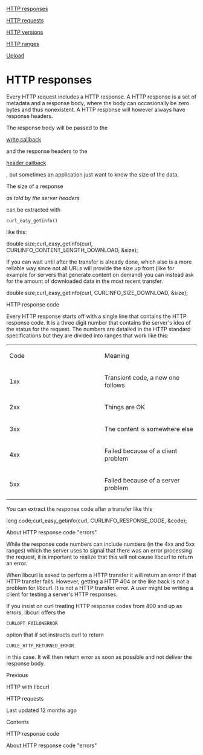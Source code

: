 <a href="responses.html" class="navButton-94f2579c--pageItemWithChildrenNested-2c5d8183--navButtonClickable-161b88ca--navButtonOpened-6a88552e">

<span class="text-4505230f--UIH300-2063425d--textContentFamily-49a318e1--navButtonLabel-14a4968f">HTTP responses</span>

</a>

<a href="requests.html" class="navButton-94f2579c--pageItemWithChildrenNested-2c5d8183--navButtonClickable-161b88ca">

<span class="text-4505230f--UIH300-2063425d--textContentFamily-49a318e1--navButtonLabel-14a4968f">HTTP requests</span>

</a>

<a href="versions.html" class="navButton-94f2579c--pageItemWithChildrenNested-2c5d8183--navButtonClickable-161b88ca">

<span class="text-4505230f--UIH300-2063425d--textContentFamily-49a318e1--navButtonLabel-14a4968f">HTTP versions</span>

</a>

<a href="ranges.html" class="navButton-94f2579c--pageItemWithChildrenNested-2c5d8183--navButtonClickable-161b88ca">

<span class="text-4505230f--UIH300-2063425d--textContentFamily-49a318e1--navButtonLabel-14a4968f">HTTP ranges</span>

</a>

<a href="auth.html" class="navButton-94f2579c--pageItemWithChildrenNested-2c5d8183--navButtonClickable-161b88ca">

</a>

<a href="cookies.html" class="navButton-94f2579c--pageItemWithChildrenNested-2c5d8183--navButtonClickable-161b88ca">

</a>

<a href="download.html" class="navButton-94f2579c--pageItemWithChildrenNested-2c5d8183--navButtonClickable-161b88ca">

</a>

<a href="upload.html" class="navButton-94f2579c--pageItemWithChildrenNested-2c5d8183--navButtonClickable-161b88ca">

<span class="text-4505230f--UIH300-2063425d--textContentFamily-49a318e1--navButtonLabel-14a4968f">Upload</span>

</a>

# <span class="text-4505230f--DisplayH900-bfb998fa--textContentFamily-49a318e1">HTTP responses</span>

<span class="text-4505230f--UIH300-2063425d--textUIFamily-5ebd8e40--text-8ee2c8b2">

</span>

<span class="text-4505230f--UIH300-2063425d--textUIFamily-5ebd8e40--text-8ee2c8b2">

</span>

<span class="text-4505230f--TextH400-3033861f--textContentFamily-49a318e1">

<span data-key="a6a3f7c148af426ebd8617e73c472f76">

<span data-offset-key="a6a3f7c148af426ebd8617e73c472f76:0">Every HTTP request includes a HTTP response. A HTTP response is a set of metadata and a response body, where the body can occasionally be zero bytes and thus nonexistent. A HTTP response will however always have response headers.</span>

</span>

</span>

<span class="text-4505230f--TextH400-3033861f--textContentFamily-49a318e1">

<span data-key="56f9fecbcf9a49c7902f274c277290d9">

<span data-offset-key="56f9fecbcf9a49c7902f274c277290d9:0">The response body will be passed to the </span>

</span>

<a href="../libcurl/callbacks/write.html" class="link-a079aa82--primary-53a25e66--link-faf6c434">

<span data-key="2689f3d8f1274835abf7627e691fba10">

<span data-offset-key="2689f3d8f1274835abf7627e691fba10:0">write callback</span>

</span>

</a>

<span data-key="2f6bf47de30343c7a866e4d265b7a749">

<span data-offset-key="2f6bf47de30343c7a866e4d265b7a749:0"> and the response headers to the </span>

</span>

<a href="../libcurl/callbacks/header.html" class="link-a079aa82--primary-53a25e66--link-faf6c434">

<span data-key="5025ff886612473dafa337b74a878918">

<span data-offset-key="5025ff886612473dafa337b74a878918:0">header callback</span>

</span>

</a>

<span data-key="8ecadaabbfd04c108177731d0dd4e6bc">

<span data-offset-key="8ecadaabbfd04c108177731d0dd4e6bc:0">, but sometimes an application just want to know the size of the data.</span>

</span>

</span>

<span class="text-4505230f--TextH400-3033861f--textContentFamily-49a318e1">

<span data-key="7bb7fe21fdfd4277bc98e0c620feedf5">

<span data-offset-key="7bb7fe21fdfd4277bc98e0c620feedf5:0">The size of a response </span>

<span data-offset-key="7bb7fe21fdfd4277bc98e0c620feedf5:1">_as told by the server headers_</span>

<span data-offset-key="7bb7fe21fdfd4277bc98e0c620feedf5:2"> can be extracted with </span>

<span data-offset-key="7bb7fe21fdfd4277bc98e0c620feedf5:3">`curl_easy_getinfo()`</span>

<span data-offset-key="7bb7fe21fdfd4277bc98e0c620feedf5:4"> like this:</span>

</span>

</span> double size;curl_easy_getinfo(curl, CURLINFO_CONTENT_LENGTH_DOWNLOAD, &size);<span class="text-4505230f--TextH400-3033861f--textContentFamily-49a318e1">

<span data-key="93beb1c59e5c45f79f030bd54db7232b">

<span data-offset-key="93beb1c59e5c45f79f030bd54db7232b:0">If you can wait until after the transfer is already done, which also is a more reliable way since not all URLs will provide the size up front (like for example for servers that generate content on demand) you can instead ask for the amount of downloaded data in the most recent transfer.</span>

</span>

</span> double size;curl_easy_getinfo(curl, CURLINFO_SIZE_DOWNLOAD, &size);<span class="text-4505230f--HeadingH700-04e1a2a3--textContentFamily-49a318e1">

<span data-key="d28140fbd98e4e5881a6e500382a1865">

<span data-offset-key="d28140fbd98e4e5881a6e500382a1865:0">HTTP response code</span>

</span>

</span>

<span class="text-4505230f--TextH400-3033861f--textContentFamily-49a318e1">

<span data-key="4805e1f92e214979bfd37a82959b324f">

<span data-offset-key="4805e1f92e214979bfd37a82959b324f:0">Every HTTP response starts off with a single line that contains the HTTP response code. It is a three digit number that contains the server's idea of the status for the request. The numbers are detailed in the HTTP standard specifications but they are divided into ranges that work like this:</span>

</span>

</span>

<table>

<colgroup>

<col style="width: 50%" />

<col style="width: 50%" />

</colgroup>

<tbody>

<tr class="odd">

<td style="text-align: left;">

<p>

<span class="text-4505230f--UIH400-4e41e82a--textContentFamily-49a318e1">

<span data-key="0a9cb95ae64046808969aa90e291d38e">

<span data-offset-key="0a9cb95ae64046808969aa90e291d38e:0">Code</span>

</span>

</span>

</p>

</td>

<td style="text-align: left;">

<p>

<span class="text-4505230f--UIH400-4e41e82a--textContentFamily-49a318e1">

<span data-key="305d4e1c4e0a4381bafc2a0e24567209">

<span data-offset-key="305d4e1c4e0a4381bafc2a0e24567209:0">Meaning</span>

</span>

</span>

</p>

</td>

</tr>

<tr class="even">

<td style="text-align: left;">

<p>

<span class="text-4505230f--TextH400-3033861f--textContentFamily-49a318e1">

<span data-key="b8995889f5414055b7aec94dfe4636ce">

<span data-offset-key="b8995889f5414055b7aec94dfe4636ce:0">1xx</span>

</span>

</span>

</p>

</td>

<td style="text-align: left;">

<p>

<span class="text-4505230f--TextH400-3033861f--textContentFamily-49a318e1">

<span data-key="7a2551a3bed647ffa61ea90998d8301d">

<span data-offset-key="7a2551a3bed647ffa61ea90998d8301d:0">Transient code, a new one follows</span>

</span>

</span>

</p>

</td>

</tr>

<tr class="odd">

<td style="text-align: left;">

<p>

<span class="text-4505230f--TextH400-3033861f--textContentFamily-49a318e1">

<span data-key="6ac514f0c45b4f96b14bf84857c23b38">

<span data-offset-key="6ac514f0c45b4f96b14bf84857c23b38:0">2xx</span>

</span>

</span>

</p>

</td>

<td style="text-align: left;">

<p>

<span class="text-4505230f--TextH400-3033861f--textContentFamily-49a318e1">

<span data-key="e9a547ef53da41b397e0e18f9a6fdab4">

<span data-offset-key="e9a547ef53da41b397e0e18f9a6fdab4:0">Things are OK</span>

</span>

</span>

</p>

</td>

</tr>

<tr class="even">

<td style="text-align: left;">

<p>

<span class="text-4505230f--TextH400-3033861f--textContentFamily-49a318e1">

<span data-key="8b584b9c0185407c85337b64d76e4135">

<span data-offset-key="8b584b9c0185407c85337b64d76e4135:0">3xx</span>

</span>

</span>

</p>

</td>

<td style="text-align: left;">

<p>

<span class="text-4505230f--TextH400-3033861f--textContentFamily-49a318e1">

<span data-key="fa2df1a907294e25bf994d0b8d53e5e5">

<span data-offset-key="fa2df1a907294e25bf994d0b8d53e5e5:0">The content is somewhere else</span>

</span>

</span>

</p>

</td>

</tr>

<tr class="odd">

<td style="text-align: left;">

<p>

<span class="text-4505230f--TextH400-3033861f--textContentFamily-49a318e1">

<span data-key="3405535392b9454a98133c29024c1227">

<span data-offset-key="3405535392b9454a98133c29024c1227:0">4xx</span>

</span>

</span>

</p>

</td>

<td style="text-align: left;">

<p>

<span class="text-4505230f--TextH400-3033861f--textContentFamily-49a318e1">

<span data-key="2d6fd56389414fe983de8ba6629aa8cf">

<span data-offset-key="2d6fd56389414fe983de8ba6629aa8cf:0">Failed because of a client problem</span>

</span>

</span>

</p>

</td>

</tr>

<tr class="even">

<td style="text-align: left;">

<p>

<span class="text-4505230f--TextH400-3033861f--textContentFamily-49a318e1">

<span data-key="f257c1cce2174d9185dfc2864a10a658">

<span data-offset-key="f257c1cce2174d9185dfc2864a10a658:0">5xx</span>

</span>

</span>

</p>

</td>

<td style="text-align: left;">

<p>

<span class="text-4505230f--TextH400-3033861f--textContentFamily-49a318e1">

<span data-key="906519d366e842718ff6b139cebfaf3b">

<span data-offset-key="906519d366e842718ff6b139cebfaf3b:0">Failed because of a server problem</span>

</span>

</span>

</p>

</td>

</tr>

</tbody>

</table>

<span class="text-4505230f--TextH400-3033861f--textContentFamily-49a318e1">

<span data-key="f2359815671f49fcab73068987ce01ac">

<span data-offset-key="f2359815671f49fcab73068987ce01ac:0">You can extract the response code after a transfer like this</span>

</span>

</span> long code;curl_easy_getinfo(curl, CURLINFO_RESPONSE_CODE, &code);<span class="text-4505230f--HeadingH700-04e1a2a3--textContentFamily-49a318e1">

<span data-key="6703898ada3340f3a7df2efd39d447dd">

<span data-offset-key="6703898ada3340f3a7df2efd39d447dd:0">About HTTP response code "errors"</span>

</span>

</span>

<span class="text-4505230f--TextH400-3033861f--textContentFamily-49a318e1">

<span data-key="48a7120d58694f8da8d1188889532936">

<span data-offset-key="48a7120d58694f8da8d1188889532936:0">While the response code numbers can include numbers (in the 4xx and 5xx ranges) which the server uses to signal that there was an error processing the request, it is important to realize that this will not cause libcurl to return an error.</span>

</span>

</span>

<span class="text-4505230f--TextH400-3033861f--textContentFamily-49a318e1">

<span data-key="32f02cea10424fd98dfb0c6d8b4320c7">

<span data-offset-key="32f02cea10424fd98dfb0c6d8b4320c7:0">When libcurl is asked to perform a HTTP transfer it will return an error if that HTTP transfer fails. However, getting a HTTP 404 or the like back is not a problem for libcurl. It is not a HTTP transfer error. A user might be writing a client for testing a server's HTTP responses.</span>

</span>

</span>

<span class="text-4505230f--TextH400-3033861f--textContentFamily-49a318e1">

<span data-key="b3834928f8014040b16640320f927b31">

<span data-offset-key="b3834928f8014040b16640320f927b31:0">If you insist on curl treating HTTP response codes from 400 and up as errors, libcurl offers the </span>

<span data-offset-key="b3834928f8014040b16640320f927b31:1">`CURLOPT_FAILONERROR`</span>

<span data-offset-key="b3834928f8014040b16640320f927b31:2"> option that if set instructs curl to return </span>

<span data-offset-key="b3834928f8014040b16640320f927b31:3">`CURLE_HTTP_RETURNED_ERROR`</span>

<span data-offset-key="b3834928f8014040b16640320f927b31:4"> in this case. It will then return error as soon as possible and not deliver the response body.</span>

</span>

</span>

<a href="../libcurl-http.html" class="reset-3c756112--card-6570f064--whiteCard-fff091a4--cardPrevious-56a5e674">

</a>

<span class="text-4505230f--TextH200-a3425406--textContentFamily-49a318e1">Previous</span>

<span class="text-4505230f--UIH400-4e41e82a--textContentFamily-49a318e1">HTTP with libcurl</span>

<a href="requests.html" class="reset-3c756112--card-6570f064--whiteCard-fff091a4--cardNext-19241c42">

</a>

<span class="text-4505230f--UIH400-4e41e82a--textContentFamily-49a318e1">HTTP requests</span>

<span class="text-4505230f--TextH200-a3425406--textContentFamily-49a318e1">Last updated 12 months ago</span>

<span class="text-4505230f--InfoH100-1e92e1d1--textContentFamily-49a318e1">Contents</span>

<a href="responses.html#http-response-code" class="reset-3c756112--menuItem-aa02f6ec--menuItemLight-757d5235--menuItemInline-173bdf97--pageTocItem-f4427024">

</a>

<span class="text-4505230f--UIH300-2063425d--textContentFamily-49a318e1">

<span class="text-4505230f--UIH200-50ead35f--textContentFamily-49a318e1">HTTP response code</span>

</span>

<a href="responses.html#about-http-response-code-errors" class="reset-3c756112--menuItem-aa02f6ec--menuItemLight-757d5235--menuItemInline-173bdf97--pageTocItem-f4427024">

</a>

<span class="text-4505230f--UIH300-2063425d--textContentFamily-49a318e1">

<span class="text-4505230f--UIH200-50ead35f--textContentFamily-49a318e1">About HTTP response code "errors"</span>

</span>

